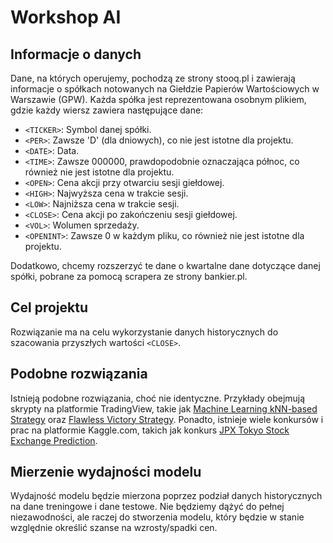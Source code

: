 # Workshop AI

## Informacje o danych

Dane, na których operujemy, pochodzą ze strony stooq.pl i zawierają informacje o spółkach notowanych na Giełdzie Papierów Wartościowych w Warszawie (GPW). Każda spółka jest reprezentowana osobnym plikiem, gdzie każdy wiersz zawiera następujące dane:

- `<TICKER>`: Symbol danej spółki.
- `<PER>`: Zawsze 'D' (dla dniowych), co nie jest istotne dla projektu.
- `<DATE>`: Data.
- `<TIME>`: Zawsze 000000, prawdopodobnie oznaczająca północ, co również nie jest istotne dla projektu.
- `<OPEN>`: Cena akcji przy otwarciu sesji giełdowej.
- `<HIGH>`: Najwyższa cena w trakcie sesji.
- `<LOW>`: Najniższa cena w trakcie sesji.
- `<CLOSE>`: Cena akcji po zakończeniu sesji giełdowej.
- `<VOL>`: Wolumen sprzedaży.
- `<OPENINT>`: Zawsze 0 w każdym pliku, co również nie jest istotne dla projektu.

Dodatkowo, chcemy rozszerzyć te dane o kwartalne dane dotyczące danej spółki, pobrane za pomocą scrapera ze strony bankier.pl.

## Cel projektu

Rozwiązanie ma na celu wykorzystanie danych historycznych do szacowania przyszłych wartości `<CLOSE>`.

## Podobne rozwiązania

Istnieją podobne rozwiązania, choć nie identyczne. Przykłady obejmują skrypty na platformie TradingView, takie jak [Machine Learning kNN-based Strategy](https://www.tradingview.com/script/GpcT4M6T-Machine-Learning-kNN-based-Strategy/) oraz [Flawless Victory Strategy](https://pl.tradingview.com/script/i3Uc79fF-Flawless-Victory-Strategy-15min-BTC-Machine-Learning-Strategy/). Ponadto, istnieje wiele konkursów i prac na platformie Kaggle.com, takich jak konkurs [JPX Tokyo Stock Exchange Prediction](https://www.kaggle.com/competitions/jpx-tokyo-stock-exchange-prediction/data).

## Mierzenie wydajności modelu

Wydajność modelu będzie mierzona poprzez podział danych historycznych na dane treningowe i dane testowe. Nie będziemy dążyć do pełnej niezawodności, ale raczej do stworzenia modelu, który będzie w stanie względnie określić szanse na wzrosty/spadki cen.
